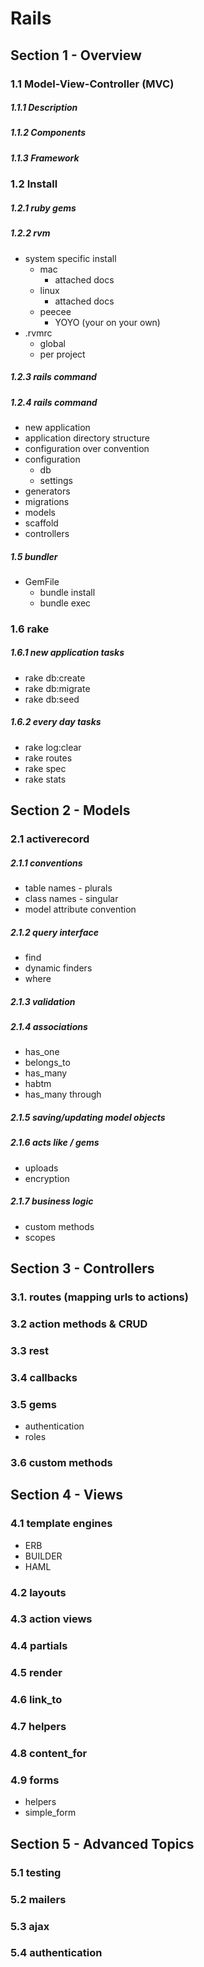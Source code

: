 # Rails

## Section 1 - Overview

### 1.1 Model-View-Controller (MVC)
##### 1.1.1 Description 
##### 1.1.2 Components
##### 1.1.3 Framework


### 1.2 Install
##### 1.2.1 ruby gems
##### 1.2.2 rvm
   - system specific install 
     - mac
       - attached docs
     - linux
       - attached docs
     - peecee 
       - YOYO (your on your own)
   - .rvmrc 
     - global
     - per project                          

##### 1.2.3 rails command
##### 1.2.4 rails command
- new application
- application directory structure
- configuration over convention
- configuration 
  - db 
  - settings
- generators
- migrations
- models
- scaffold
- controllers

##### 1.5 bundler
- GemFile
  - bundle install
  - bundle exec <app>

### 1.6 rake
##### 1.6.1 new application tasks
- rake db:create
- rake db:migrate
- rake db:seed    

##### 1.6.2 every day tasks 
- rake log:clear
- rake routes
- rake spec 
- rake stats    

## Section 2 - Models

### 2.1 activerecord            

##### 2.1.1 conventions
- table names - plurals
- class names - singular
- model attribute convention

##### 2.1.2 query interface
- find
- dynamic finders
- where

##### 2.1.3  validation

##### 2.1.4 associations
- has_one
- belongs_to
- has_many
- habtm 
- has_many through

##### 2.1.5 saving/updating model objects

##### 2.1.6 acts like / gems
- uploads
- encryption

##### 2.1.7 business logic
- custom methods 
- scopes    

## Section 3 - Controllers

### 3.1. routes (mapping urls to actions)

### 3.2 action methods & CRUD

### 3.3 rest

### 3.4 callbacks

### 3.5 gems
- authentication
- roles

### 3.6 custom methods

## Section 4 - Views 

### 4.1 template engines
- ERB
- BUILDER
- HAML

### 4.2 layouts

### 4.3 action views

### 4.4 partials

### 4.5 render 

### 4.6 link_to

### 4.7 helpers

### 4.8 content_for

### 4.9 forms
- helpers
- simple_form   

## Section 5 - Advanced Topics

### 5.1 testing 

### 5.2 mailers

### 5.3 ajax 

### 5.4 authentication
